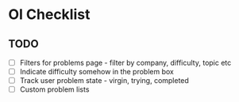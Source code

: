# OI Checklist

## TODO
- [ ] Filters for problems page - filter by company, difficulty, topic etc
- [ ] Indicate difficulty somehow in the problem box
- [ ] Track user problem state - virgin, trying, completed
- [ ] Custom problem lists